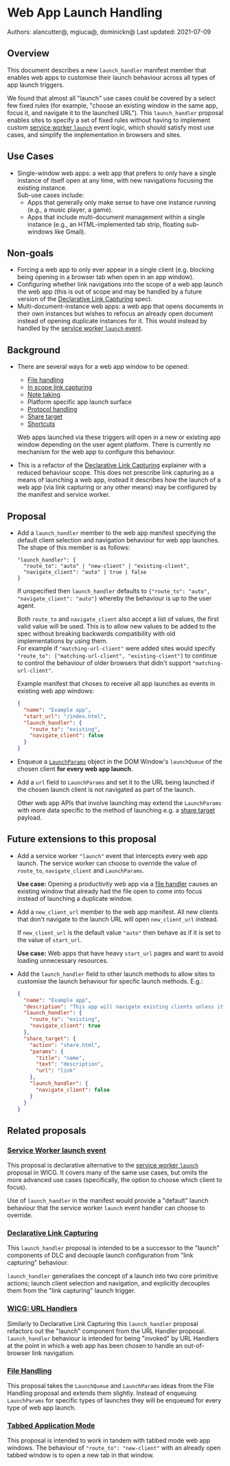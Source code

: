 # Web App Launch Handling

Authors: alancutter@, mgiuca@, dominickn@
Last updated: 2021-07-09


## Overview

This document describes a new `launch_handler` manifest member that enables
web apps to customise their launch behaviour across all types of app launch
triggers.

We found that almost all "launch" use cases could be covered by a select few
fixed rules (for example, "choose an existing window in the same app, focus it,
and navigate it to the launched URL"). This `launch_handler` proposal enables
sites to specify a set of fixed rules without having to implement custom
[service worker `launch`][sw-launch-explainer] event logic, which should satisfy
most use cases, and simplify the implementation in browsers and sites.


## Use Cases

- Single-window web apps: a web app that prefers to only have a single instance
  of itself open at any time, with new navigations focusing the existing
  instance.\
  Sub-use cases include:
  - Apps that generally only make sense to have one instance running
    (e.g., a music player, a game).
  - Apps that include multi-document management within a single instance
    (e.g., an HTML-implemented tab strip, floating sub-windows like Gmail).


## Non-goals

- Forcing a web app to only ever appear in a single client (e.g. blocking being
  opening in a browser tab when open in an app window).
- Configuring whether link navigations into the scope of a web app launch the
  web app (this is out of scope and may be handled by a future version of the
  [Declarative Link Capturing][dlc-explainer] spec).
- Multi-document-instance web apps: a web app that opens documents in their own
  instances but wishes to refocus an already open document instead of opening
  duplicate instances for it. This would instead by handled by the [service
  worker `launch` event][sw-launch-explainer].



## Background

- There are several ways for a web app window to be opened:
  - [File handling](https://github.com/WICG/file-handling/blob/main/explainer.md)
  - [In scope link capturing](https://github.com/WICG/sw-launch/blob/master/declarative_link_capturing.md)
  - [Note taking](https://wicg.github.io/manifest-incubations/index.html#note_taking-member)
  - Platform specific app launch surface
  - [Protocol handling](https://github.com/MicrosoftEdge/MSEdgeExplainers/blob/main/URLProtocolHandler/explainer.md)
  - [Share target](https://w3c.github.io/web-share-target/)
  - [Shortcuts](https://www.w3.org/TR/appmanifest/#dfn-shortcuts)

  Web apps launched via these triggers will open in a new or existing app window
  depending on the user agent platform. There is currently no mechanism for the
  web app to configure this behaviour.

- This is a refactor of the [Declarative Link Capturing][dlc-explainer]
  explainer with a reduced behaviour scope. This does not prescribe link
  capturing as a means of launching a web app, instead it describes how the
  launch of a web app (via link capturing or any other means) may be configured
  by the manifest and service worker.


## Proposal

- Add a `launch_handler` member to the web app manifest specifying the default
  client selection and navigation behaviour for web app launches.
  The shape of this member is as follows:
  ```
  "launch_handler": {
    "route_to": "auto" | "new-client" | "existing-client",
    "navigate_client": "auto" | true | false
  }
  ```

  If unspecified then `launch_handler` defaults to
  `{"route_to": "auto", "navigate_client": "auto"}` whereby the behaviour
  is up to the user agent.

  Both `route_to` and `navigate_client` also accept a list of values, the
  first valid value will be used. This is to allow new values to be added to
  the spec without breaking backwards compatibility with old implementations by
  using them.\
  For example if `"matching-url-client"` were added sites would specify
  `"route_to": ["matching-url-client", "existing-client"]` to continue
  to control the behaviour of older browsers that didn't support
  `"matching-url-client"`.

  Example manifest that choses to receive all app launches as events in existing
  web app windows:
  ```json
  {
    "name": "Example app",
    "start_url": "/index.html",
    "launch_handler": {
      "route_to": "existing",
      "navigate_client": false
    }
  }
  ```

- Enqueue a [`LaunchParams`](
  https://github.com/WICG/file-handling/blob/main/explainer.md#launch)
  object in the DOM Window's `launchQueue` of the chosen client **for every web
  app launch**.

- Add a `url` field to `LaunchParams` and set it to the URL being launched if
  the chosen launch client is not navigated as part of the launch.

  Other web app APIs that involve launching may extend the `LaunchParams` with
  more data specific to the method of launching e.g. a [share target](
  https://w3c.github.io/web-share-target/) payload.


## Future extensions to this proposal

- Add a service worker `"launch"` event that intercepts every web app launch.
  The service worker can choose to override the value of `route_to`,
  `navigate_client` and `LaunchParams`.

  **Use case:** Opening a productivity web app via a
  [file handler](https://github.com/WICG/file-handling/blob/main/explainer.md)
  causes an existing window that already had the file open to come into focus
  instead of launching a duplicate window.

- Add a `new_client_url` member to the web app manifest. All new clients that
  don't navigate to the launch URL will open `new_client_url` instead.

  If `new_client_url` is the default value `"auto"` then behave as if it is set to
  the value of `start_url`.

  **Use case:** Web apps that have heavy `start_url` pages and want to avoid
  loading unnecessary resources.

- Add the `launch_handler` field to other launch methods to allow sites to
  customise the launch behaviour for specfic launch methods. E.g.:
  ```json
  {
    "name": "Example app",
    "description": "This app will navigate existing clients unless it was launched via the share target API.",
    "launch_handler": {
      "route_to": "existing",
      "navigate_client": true
    },
    "share_target": {
      "action": "share.html",
      "params": {
        "title": "name",
        "text": "description",
        "url": "link"
      },
      "launch_handler": {
        "navigate_client": false
      }
    }
  }
  ```


## Related proposals


### [Service Worker launch event][sw-launch-explainer]

This proposal is declarative alternative to the [service worker `launch`](
sw-launch-explainer) proposal in WICG. It covers many of the same
use cases, but omits the more advanced use cases (specifically, the option to
choose which client to focus).

Use of `launch_handler` in the manifest would provide a "default" launch
behaviour that the service worker `launch` event handler can choose to override.


### [Declarative Link Capturing][dlc-explainer]

This `launch_handler` proposal is intended to be a successor to the "launch"
components of DLC and decouple launch configuration from "link capturing"
behaviour.

`launch_handler` generalises the concept of a launch into two core primitive
actions; launch client selection and navigation, and explicitly decouples them
from the "link capturing" launch trigger.


### [WICG: URL Handlers](https://github.com/WICG/pwa-url-handler/blob/master/explainer.md)

Similarly to Declarative Link Capturing this `launch_handler` proposal refactors
out the "launch" component from the URL Handler proposal. `launch_handler`
behaviour is intended for being "invoked" by URL Handlers at the point in which
a web app has been chosen to handle an out-of-browser link navigation.


### [File Handling](https://github.com/WICG/file-handling/blob/main/explainer.md)

This proposal takes the `LaunchQueue` and `LaunchParams` ideas from the File
Handling proposal and extends them slightly. Instead of enqueuing `LaunchParams`
for specific types of launches they will be enqueued for every type of web app
launch.


### [Tabbed Application Mode](https://github.com/w3c/manifest/issues/737)

This proposal is intended to work in tandem with tabbed mode web app windows.
The behaviour of `"route_to": "new-client"` with an already open tabbed window
is to open a new tab in that window.


[sw-launch-explainer]: https://github.com/WICG/sw-launch/blob/main/explainer.md
[dlc-explainer]: https://github.com/WICG/sw-launch/blob/main/declarative_link_capturing.md